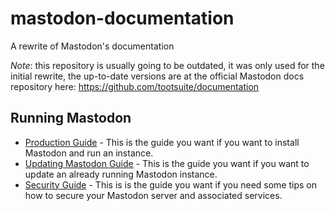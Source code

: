 # mastodon-documentation
A rewrite of Mastodon's documentation

*Note*: this repository is usually going to be outdated, it was only used for the initial rewrite, the up-to-date versions are
at the official Mastodon docs repository here:
https://github.com/tootsuite/documentation

## Running Mastodon

* [Production Guide](./Running-Mastodon/Production-Guide.md) - This is the guide you want 
if you want to install Mastodon and run an instance.
* [Updating Mastodon Guide](./Running-Mastodon/Updating-Mastodon-Guide.md) - This is the guide
you want if you want to update an already running Mastodon instance.
* [Security Guide](./Running-Mastodon/Security-Guide.md) - This is is the guide you want if you
need some tips on how to secure your Mastodon server and associated services.
